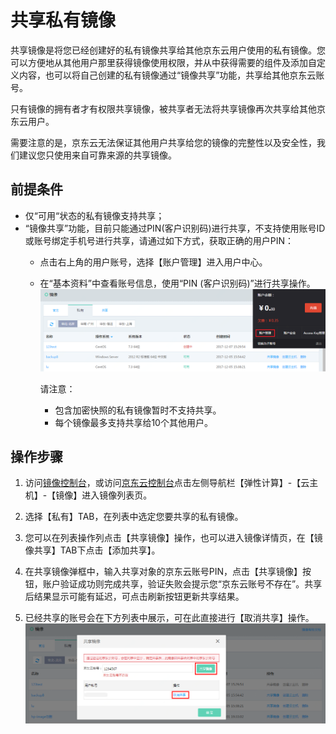 # 共享私有镜像
共享镜像是将您已经创建好的私有镜像共享给其他京东云用户使用的私有镜像。您可以方便地从其他用户那里获得镜像使用权限，并从中获得需要的组件及添加自定义内容，也可以将自己创建的私有镜像通过“镜像共享”功能，共享给其他京东云账号。

只有镜像的拥有者才有权限共享镜像，被共享者无法将共享镜像再次共享给其他京东云用户。

需要注意的是，京东云无法保证其他用户共享给您的镜像的完整性以及安全性，我们建议您只使用来自可靠来源的共享镜像。

## 前提条件
* 仅“可用“状态的私有镜像支持共享；
* “镜像共享”功能，目前只能通过PIN(客户识别码)进行共享，不支持使用账号ID或账号绑定手机号进行共享，请通过如下方式，获取正确的用户PIN：
    * 点击右上角的用户账号，选择【账户管理】进入用户中心。
    * 在“基本资料”中查看账号信息，使用“PIN (客户识别码)”进行共享操作。
![](../../../../../image/vm/Operation-Guide-Image-share1.png)


		请注意：
		* 包含加密快照的私有镜像暂时不支持共享。
		* 每个镜像最多支持共享给10个其他用户。

## 操作步骤

1. 访问[镜像控制台][2]，或访问[京东云控制台](https://console.jdcloud.com/overview)点击左侧导航栏【弹性计算】-【云主机】-【镜像】进入镜像列表页。

2. 选择【私有】TAB，在列表中选定您要共享的私有镜像。

3. 您可以在列表操作列点击【共享镜像】操作，也可以进入镜像详情页，在【镜像共享】TAB下点击【添加共享】。

4. 在共享镜像弹框中，输入共享对象的京东云账号PIN，点击【共享镜像】按钮，账户验证成功则完成共享，验证失败会提示您“京东云账号不存在”。共享后结果显示可能有延迟，可点击刷新按钮更新共享结果。

5. 已经共享的账号会在下方列表中展示，可在此直接进行【取消共享】操作。
![](../../../../../image/vm/Operation-Guide-Image-share2.png)






  [1]: ./images/Operation-Guide-Image-share1.png "Operation-Guide-Image-share1.png"
  [2]: https://cns-console.jdcloud.com/host/image/list
 
